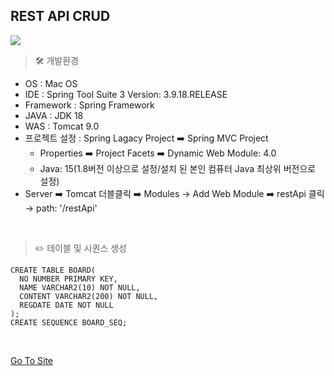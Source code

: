 ## REST API CRUD
<img src="https://camo.githubusercontent.com/5a3766cb85679609350d1f7d02015c8aabc8270f10db3557367f0cecd4016af8/68747470733a2f2f696d672e736869656c64732e696f2f62616467652f4c616e67756167652d4a6176612d677265656e3f7374796c653d666c6174" data-canonical-src="https://img.shields.io/badge/Language-Java-purple?style=flat" style="max-width: 100%;">

> 🛠 개발환경
- OS : Mac OS
- IDE : Spring Tool Suite 3 Version: 3.9.18.RELEASE
- Framework : Spring Framework
- JAVA : JDK 18
- WAS : Tomcat 9.0
- 프로젝트 설정 : Spring Lagacy Project ➡️ Spring MVC Project 
  - Properties ➡️ Project Facets ➡️ Dynamic Web Module: 4.0
  - Java: 15(1.8버전 이상으로 설정/설치 된 본인 컴퓨터 Java 최상위 버전으로 설정) 
- Server ➡️ Tomcat 더블클릭 ➡️ Modules → Add Web Module ➡️ restApi 클릭 → path: '/restApi'

<br>

> ✏️ 테이블 및 시퀀스 생성

``` 
CREATE TABLE BOARD(
  NO NUMBER PRIMARY KEY,
  NAME VARCHAR2(10) NOT NULL,
  CONTENT VARCHAR2(200) NOT NULL,
  REGDATE DATE NOT NULL
);
CREATE SEQUENCE BOARD_SEQ;
```

<br>

[Go To Site](http://ec2-3-37-163-105.ap-northeast-2.compute.amazonaws.com/restApi/board)
